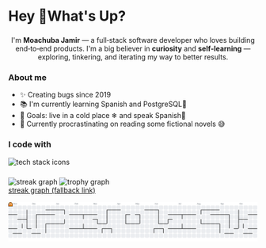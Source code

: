 <h1 align="left">Hey 👋What's Up?</h1>

###

<p align="center">
  I'm <b>Moachuba Jamir</b> — a full‑stack software developer who loves building end‑to‑end products. I'm a big believer in <b>curiosity</b> and <b>self‑learning</b> — exploring, tinkering, and iterating my way to better results.
</p>

<h3 align="left">About me</h3>
<ul>
  <li>✨ Creating bugs since 2019</li>
  <li>📚 I'm currently learning Spanish and PostgreSQL🐳</li>
  <li>🎯 Goals: live in a cold place ❄ and speak Spanish🚀</li>
  <li>📖 Currently procrastinating on reading some fictional novels 😅</li>
  
</ul>

###

<h3 align="left">I code with</h3>

<div align="left">
  <img src="https://skillicons.dev/icons?i=react,ts,tailwind,bootstrap,nodejs,express,mongodb,postgres,docker,git,aws,vercel,netlify" height="36" alt="tech stack icons" />
</div>

###

<div align="left">
<img src="https://streak-stats.demolab.com/?user=Moachuba-Jamir&locale=en&mode=daily&theme=dracula&hide_border=false&border_radius=5" height="150" alt="streak graph"  />
<img src="https://github-profile-trophy.vercel.app?username=Moachuba-Jamir&theme=dracula&column=-1&row=1&margin-w=8&margin-h=8&no-bg=false&no-frame=false" height="150" alt="trophy graph"  />
<br/>
<a href="https://streak-stats.demolab.com/?user=Moachuba-Jamir&theme=dracula">streak graph (fallback link)</a>
</div>

<!-- verbose text list removed per request -->

<div style="margin: 16px 0;"></div>

<picture>
<source media="(prefers-color-scheme: dark)" srcset="https://raw.githubusercontent.com/Moachuba-Jamir/Moachuba-Jamir/output/pacman-contribution-graph-dark.svg">
<source media="(prefers-color-scheme: light)" srcset="https://raw.githubusercontent.com/Moachuba-Jamir/Moachuba-Jamir/output/pacman-contribution-graph.svg">
<img alt="pacman contribution graph" src="https://raw.githubusercontent.com/Moachuba-Jamir/Moachuba-Jamir/output/pacman-contribution-graph.svg">
</picture>

###
